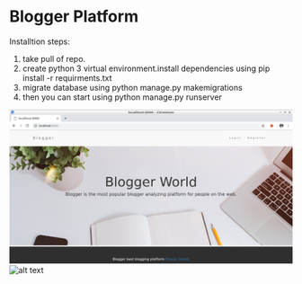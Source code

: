 # Blogger Platform

Installtion steps:
1) take pull of repo.
2) create python 3 virtual environment.install dependencies using pip install -r requirments.txt
3) migrate database using python manage.py makemigrations
3) then you can start using python manage.py runserver


![alt home page](https://raw.githubusercontent.com/rnshaikh/CES_backend/master/screenshots/home.png)
![alt text](https://raw.githubusercontent.com/username/projectname/branch/path/to/img.png)
